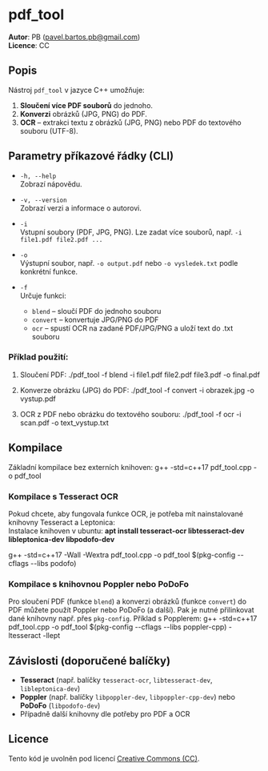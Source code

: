 # pdf_tool

**Autor**: PB (pavel.bartos.pb@gmail.com)  
**Licence**: CC  

## Popis
Nástroj `pdf_tool` v jazyce C++ umožňuje:  
1. **Sloučení více PDF souborů** do jednoho.  
2. **Konverzi** obrázků (JPG, PNG) do PDF.  
3. **OCR** – extrakci textu z obrázků (JPG, PNG) nebo PDF do textového souboru (UTF-8).

## Parametry příkazové řádky (CLI)

- `-h, --help`  
  Zobrazí nápovědu.
  
- `-v, --version`  
  Zobrazí verzi a informace o autorovi.
  
- `-i`  
  Vstupní soubory (PDF, JPG, PNG). Lze zadat více souborů, např. `-i file1.pdf file2.pdf ...`
  
- `-o`  
  Výstupní soubor, např. `-o output.pdf` nebo `-o vysledek.txt` podle konkrétní funkce.
  
- `-f`  
  Určuje funkci:
  - `blend`   – sloučí PDF do jednoho souboru  
  - `convert` – konvertuje JPG/PNG do PDF  
  - `ocr`     – spustí OCR na zadané PDF/JPG/PNG a uloží text do .txt souboru
  
### Příklad použití:

1. Sloučení PDF:
./pdf_tool -f blend -i file1.pdf file2.pdf file3.pdf -o final.pdf

2. Konverze obrázku (JPG) do PDF:
./pdf_tool -f convert -i obrazek.jpg -o vystup.pdf

3. OCR z PDF nebo obrázku do textového souboru:
./pdf_tool -f ocr -i scan.pdf -o text_vystup.txt

## Kompilace

Základní kompilace bez externích knihoven:
g++ -std=c++17 pdf_tool.cpp -o pdf_tool


### Kompilace s Tesseract OCR
Pokud chcete, aby fungovala funkce OCR, je potřeba mít nainstalované knihovny Tesseract a Leptonica:  
Instalace knihoven v ubuntu: **apt install tesseract-ocr libtesseract-dev libleptonica-dev libpodofo-dev**

g++ -std=c++17 -Wall -Wextra pdf_tool.cpp -o pdf_tool $(pkg-config --cflags --libs podofo)

### Kompilace s knihovnou Poppler nebo PoDoFo
Pro sloučení PDF (funkce `blend`) a konverzi obrázků (funkce `convert`) do PDF můžete použít Poppler nebo PoDoFo (a další). Pak je nutné přilinkovat dané knihovny např. přes `pkg-config`. Příklad s Popplerem:
g++ -std=c++17 pdf_tool.cpp -o pdf_tool
$(pkg-config --cflags --libs poppler-cpp)
-ltesseract -llept


## Závislosti (doporučené balíčky)
- **Tesseract** (např. balíčky `tesseract-ocr`, `libtesseract-dev`, `libleptonica-dev`)  
- **Poppler** (např. balíčky `libpoppler-dev`, `libpoppler-cpp-dev`) nebo **PoDoFo** (`libpodofo-dev`)  
- Případně další knihovny dle potřeby pro PDF a OCR

## Licence
Tento kód je uvolněn pod licencí [Creative Commons (CC)](https://creativecommons.org/licenses/).  

